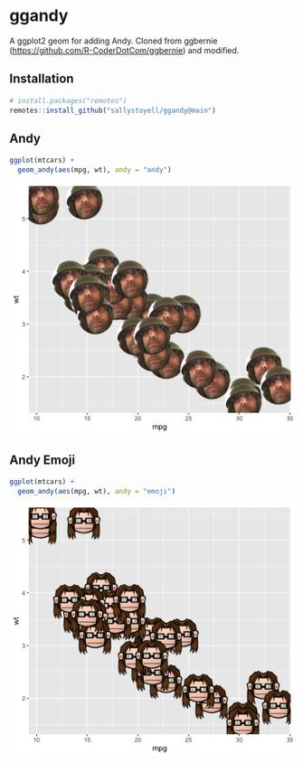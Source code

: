 # ggandy
A ggplot2 geom for adding Andy. Cloned from ggbernie (https://github.com/R-CoderDotCom/ggbernie) and modified.

## Installation
```r
# install.packages("remotes")
remotes::install_github("sallystoyell/ggandy@main")
```

## Andy 
```r
ggplot(mtcars) +
  geom_andy(aes(mpg, wt), andy = "andy")
```
<p align="center">
 <img src="https://github.com/sallystoyell/images/blob/main/example1_ggandy">
</p>


## Andy Emoji 

```r
ggplot(mtcars) +
  geom_andy(aes(mpg, wt), andy = "emoji")
```

<p align="center">
 <img src="https://github.com/sallystoyell/images/blob/main/example2_ggandy">
</p>
